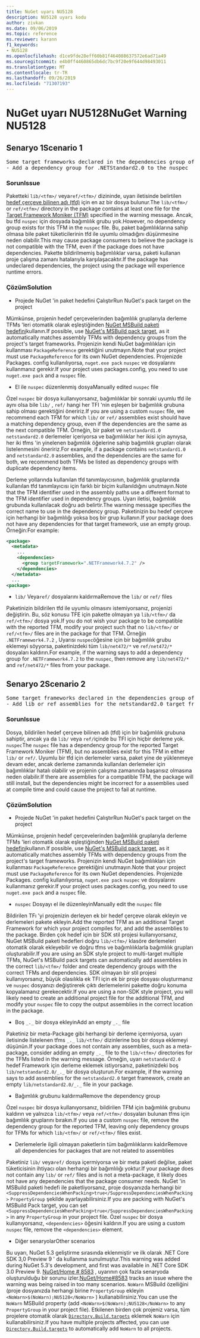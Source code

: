 ```yaml
---
title: NuGet uyarı NU5128
description: NU5128 uyarı kodu
author: zivkan
ms.date: 09/06/2019
ms.topic: reference
ms.reviewer: karann
f1_keywords:
- NU5128
ms.openlocfilehash: d1ce9fde28eff60b81f464088637572e6ad71a49
ms.sourcegitcommit: e4b0ff4460865db6dc7bc9f20e9f644d98493011
ms.translationtype: MT
ms.contentlocale: tr-TR
ms.lasthandoff: 09/26/2019
ms.locfileid: "71307193"
---
```

# <a name="nuget-warning-nu5128"></a><span data-ttu-id="877e7-103">NuGet uyarı NU5128</span><span class="sxs-lookup"><span data-stu-id="877e7-103">NuGet Warning NU5128</span></span>

## <a name="scenario-1"></a><span data-ttu-id="877e7-104">Senaryo 1</span><span class="sxs-lookup"><span data-stu-id="877e7-104">Scenario 1</span></span>

<pre>Some target frameworks declared in the dependencies group of the nuspec and the lib/ref folder do not have exact matches in the other location. Consult the list of actions below:
- Add a dependency group for .NETStandard2.0 to the nuspec</pre>

### <a name="issue"></a><span data-ttu-id="877e7-105">Sorun</span><span class="sxs-lookup"><span data-stu-id="877e7-105">Issue</span></span>

<span data-ttu-id="877e7-106">Paketteki `lib/<tfm>/` veya`ref/<tfm>/` dizininde, uyarı iletisinde belirtilen [hedef çerçeve bilinen adı (tfd)](../target-frameworks.md) için en az bir dosya bulunur.</span><span class="sxs-lookup"><span data-stu-id="877e7-106">The `lib/<tfm>/` or `ref/<tfm>/` directory in the package contains at least one file for the [Target Framework Moniker (TFM)](../target-frameworks.md) specified in the warning message.</span></span> <span data-ttu-id="877e7-107">Ancak, bu tfd `nuspec` için dosyada bağımlılık grubu yok.</span><span class="sxs-lookup"><span data-stu-id="877e7-107">However, no dependency group exists for this TFM in the `nuspec` file.</span></span> <span data-ttu-id="877e7-108">Bu, paket bağımlılıklarına sahip olmasa bile paket tüketicilerinin tfd ile uyumlu olmadığını düşünmesine neden olabilir.</span><span class="sxs-lookup"><span data-stu-id="877e7-108">This may cause package consumers to believe the package is not compatible with the TFM, even if the package does not have dependencies.</span></span> <span data-ttu-id="877e7-109">Pakette bildirilmemiş bağımlılıklar varsa, paketi kullanan proje çalışma zamanı hatalarıyla karşılaşacaktır.</span><span class="sxs-lookup"><span data-stu-id="877e7-109">If the package has undeclared dependencies, the project using the package will experience runtime errors.</span></span>

### <a name="solution"></a><span data-ttu-id="877e7-110">Çözüm</span><span class="sxs-lookup"><span data-stu-id="877e7-110">Solution</span></span>

* <span data-ttu-id="877e7-111">Projede NuGet 'in paket hedefini Çalıştır</span><span class="sxs-lookup"><span data-stu-id="877e7-111">Run NuGet's pack target on the project</span></span>

<span data-ttu-id="877e7-112">Mümkünse, projenin hedef çerçevelerinden bağımlılık gruplarıyla derleme TFMs 'leri otomatik olarak eşleştiğinden [NuGet MSBuild paketi hedefini](../msbuild-targets.md)kullanın.</span><span class="sxs-lookup"><span data-stu-id="877e7-112">If possible, use [NuGet's MSBuild pack target](../msbuild-targets.md), as it automatically matches assembly TFMs with dependency groups from the project's target frameworks.</span></span> <span data-ttu-id="877e7-113">Projenizin kendi NuGet bağımlılıkları için kullanması `PackageReference` gerektiğini unutmayın.</span><span class="sxs-lookup"><span data-stu-id="877e7-113">Note that your project must use `PackageReference` for its own NuGet dependencies.</span></span> <span data-ttu-id="877e7-114">Projenizde Packages. config kullanılıyorsa, `nuget.exe pack` `nuspec` ve dosyalarını kullanmanız gerekir.</span><span class="sxs-lookup"><span data-stu-id="877e7-114">If your project uses packages.config, you need to use `nuget.exe pack` and a `nuspec` file.</span></span>

* <span data-ttu-id="877e7-115">El ile `nuspec` düzenlenmiş dosya</span><span class="sxs-lookup"><span data-stu-id="877e7-115">Manually edited `nuspec` file</span></span>

<span data-ttu-id="877e7-116">Özel `nuspec` bir dosya kullanıyorsanız, bağımlılıklar bir sonraki uyumlu tfd ile aynı olsa bile `lib/` , `ref/` hangi her TFI 'nin eşleşen bir bağımlılık grubuna sahip olması gerektiğini öneririz.</span><span class="sxs-lookup"><span data-stu-id="877e7-116">If you are using a custom `nuspec` file, we recommend each TFM for which `lib/` or `ref/` assemblies exist should have a matching dependency group, even if the dependencies are the same as the next compatible TFM.</span></span> <span data-ttu-id="877e7-117">Örneğin, bir paket ve `netstandard1.0` `netstandard2.0` derlemeler içeriyorsa ve bağımlılıklar her ikisi için aynıysa, her iki tfms 'in yinelenen bağımlılık öğelerine sahip bağımlılık grupları olarak listelenmesini öneririz.</span><span class="sxs-lookup"><span data-stu-id="877e7-117">For example, if a package contains `netstandard1.0` and `netstandard2.0` assemblies, and the dependencies are the same for both, we recommend both TFMs be listed as dependency groups with duplicate dependency items.</span></span>

<span data-ttu-id="877e7-118">Derleme yollarında kullanılan tfd tanımlayıcısının, bağımlılık gruplarında kullanılan tfd tanımlayıcısı için farklı bir biçim kullanıldığını unutmayın.</span><span class="sxs-lookup"><span data-stu-id="877e7-118">Note that the TFM identifier used in the assembly paths use a different format to the TFM identifier used in dependency groups.</span></span> <span data-ttu-id="877e7-119">Uyarı iletisi, bağımlılık grubunda kullanılacak doğru adı belirtir.</span><span class="sxs-lookup"><span data-stu-id="877e7-119">The warning message specifies the correct name to use in the dependency group.</span></span> <span data-ttu-id="877e7-120">Paketinizin bu hedef çerçeve için herhangi bir bağımlılığı yoksa boş bir grup kullanın.</span><span class="sxs-lookup"><span data-stu-id="877e7-120">If your package does not have any dependencies for that target framework, use an empty group.</span></span> <span data-ttu-id="877e7-121">Örneğin:</span><span class="sxs-lookup"><span data-stu-id="877e7-121">For example:</span></span>

```xml
<package>
  <metadata>
    ...
    <dependencies>
      <group targetFramework=".NETFramework4.7.2" />
    </dependencies>
  </metadata>
  ...
<package>
```

* <span data-ttu-id="877e7-122">`lib/` Veya`ref/` dosyalarını kaldırma</span><span class="sxs-lookup"><span data-stu-id="877e7-122">Remove the `lib/` or `ref/` files</span></span>

<span data-ttu-id="877e7-123">Paketinizin bildirilen tfd ile uyumlu olmasını istemiyorsanız, projenizi değiştirin. Bu, söz konusu TFE için pakette olmayan ya `lib/<tfm>/` da `ref/<tfm>/` dosya yok.</span><span class="sxs-lookup"><span data-stu-id="877e7-123">If you do not wish your package to be compatible with the reported TFM, modify your project such that no `lib/<tfm>/` or `ref/<tfm>/` files are in the package for that TFM.</span></span> <span data-ttu-id="877e7-124">Örneğin `.NETFramework4.7.2` , Uyarısı `nuspec`öğesine için bir bağımlılık grubu eklemeyi söyyorsa, paketinizdeki tüm `lib/net472/*` ve `ref/net472/*` dosyaları kaldırın.</span><span class="sxs-lookup"><span data-stu-id="877e7-124">For example, if the warning says to add a dependency group for `.NETFramework4.7.2` to the `nuspec`, then remove any `lib/net472/*` and `ref/net472/*` files from your package.</span></span>

## <a name="scenario-2"></a><span data-ttu-id="877e7-125">Senaryo 2</span><span class="sxs-lookup"><span data-stu-id="877e7-125">Scenario 2</span></span>

<pre>Some target frameworks declared in the dependencies group of the nuspec and the lib/ref folder do not have exact matches in the other location. Consult the list of actions below:
- Add lib or ref assemblies for the netstandard2.0 target framework</pre>

### <a name="issue"></a><span data-ttu-id="877e7-126">Sorun</span><span class="sxs-lookup"><span data-stu-id="877e7-126">Issue</span></span>

<span data-ttu-id="877e7-127">Dosya, bildirilen hedef çerçeve bilinen adı (tfd) için bir bağımlılık grubuna sahiptir, ancak ya da `lib/` veya `ref/`içinde bu TFI için hiçbir derleme yok. `nuspec`</span><span class="sxs-lookup"><span data-stu-id="877e7-127">The `nuspec` file has a dependency group for the reported Target Framework Moniker (TFM), but no assemblies exist for this TFM in either `lib/` or `ref/`.</span></span> <span data-ttu-id="877e7-128">Uyumlu bir tfd için derlemeler varsa, paket yine de yüklenmeye devam eder, ancak derleme zamanında kullanılan derlemeler için bağımlılıklar hatalı olabilir ve projenin çalışma zamanında başarısız olmasına neden olabilir.</span><span class="sxs-lookup"><span data-stu-id="877e7-128">If there are assemblies for a compatible TFM, the package will still install, but the dependencies might be incorrect for a assemblies used at compile time and could cause the project to fail at runtime.</span></span>

### <a name="solution"></a><span data-ttu-id="877e7-129">Çözüm</span><span class="sxs-lookup"><span data-stu-id="877e7-129">Solution</span></span>

* <span data-ttu-id="877e7-130">Projede NuGet 'in paket hedefini Çalıştır</span><span class="sxs-lookup"><span data-stu-id="877e7-130">Run NuGet's pack target on the project</span></span>

<span data-ttu-id="877e7-131">Mümkünse, projenin hedef çerçevelerinden bağımlılık gruplarıyla derleme TFMs 'leri otomatik olarak eşleştiğinden [NuGet MSBuild paketi hedefini](../msbuild-targets.md)kullanın.</span><span class="sxs-lookup"><span data-stu-id="877e7-131">If possible, use [NuGet's MSBuild pack target](../msbuild-targets.md), as it automatically matches assembly TFMs with dependency groups from the project's target frameworks.</span></span> <span data-ttu-id="877e7-132">Projenizin kendi NuGet bağımlılıkları için kullanması `PackageReference` gerektiğini unutmayın.</span><span class="sxs-lookup"><span data-stu-id="877e7-132">Note that your project must use `PackageReference` for its own NuGet dependencies.</span></span> <span data-ttu-id="877e7-133">Projenizde Packages. config kullanılıyorsa, `nuget.exe pack` `nuspec` ve dosyalarını kullanmanız gerekir.</span><span class="sxs-lookup"><span data-stu-id="877e7-133">If your project uses packages.config, you need to use `nuget.exe pack` and a `nuspec` file.</span></span>

* <span data-ttu-id="877e7-134">`nuspec` Dosyayı el ile düzenleyin</span><span class="sxs-lookup"><span data-stu-id="877e7-134">Manually edit the `nuspec` file</span></span>

<span data-ttu-id="877e7-135">Bildirilen TFı 'yi projenizin derleyen ek bir hedef çerçeve olarak ekleyin ve derlemeleri pakete ekleyin.</span><span class="sxs-lookup"><span data-stu-id="877e7-135">Add the reported TFM as an additional Target Framework for which your project compiles for, and add the assemblies to the package.</span></span> <span data-ttu-id="877e7-136">Birden çok hedef için bir SDK stil projesi kullanıyorsanız, NuGet MSBuild paketi hedefleri doğru `lib/<tfm>/` klasöre derlemeleri otomatik olarak ekleyebilir ve doğru tfms ve bağımlılıklarla bağımlılık grupları oluşturabilir.</span><span class="sxs-lookup"><span data-stu-id="877e7-136">If you are using an SDK style project to multi-target multiple TFMs, NuGet's MSBuild pack targets can automatically add assemblies in the correct `lib/<tfm>/` folder and create dependency groups with the correct TFMs and dependencies.</span></span> <span data-ttu-id="877e7-137">SDK olmayan bir stil projesi kullanıyorsanız, büyük olasılıkla ek TFI için ek bir proje dosyası oluşturmanız ve `nuspec` dosyanızı değiştirerek çıktı derlemelerini pakette doğru konuma kopyalamanız gerekecektir.</span><span class="sxs-lookup"><span data-stu-id="877e7-137">If you are using a non-SDK style project, you will likely need to create an additional project file for the additional TFM, and modify your `nuspec` file to copy the output assemblies in the correct location in the package.</span></span>

* <span data-ttu-id="877e7-138">Boş `_._` bir dosya ekleyin</span><span class="sxs-lookup"><span data-stu-id="877e7-138">Add an empty `_._` file</span></span>

<span data-ttu-id="877e7-139">Paketiniz bir meta-Package gibi herhangi bir derleme içermiyorsa, uyarı iletisinde listelenen tfms `_._` `lib/<tfm>/` dizinlerine boş bir dosya eklemeyi düşünün.</span><span class="sxs-lookup"><span data-stu-id="877e7-139">If your package does not contain any assemblies, such as a meta-package, consider adding an empty `_._` file to the `lib/<tfm>/` directories for the TFMs listed in the warning message.</span></span> <span data-ttu-id="877e7-140">Örneğin, uyarı `netstandard2.0` hedef Framework için derleme eklemek istiyorsanız, paketinizdeki boş `lib/netstandard2.0/_._` bir dosya oluşturun.</span><span class="sxs-lookup"><span data-stu-id="877e7-140">For example, if the warning says to add assemblies for the `netstandard2.0` target framework, create an empty `lib/netstandard2.0/_._` file in your package.</span></span>

* <span data-ttu-id="877e7-141">Bağımlılık grubunu kaldırma</span><span class="sxs-lookup"><span data-stu-id="877e7-141">Remove the dependency group</span></span>

<span data-ttu-id="877e7-142">Özel `nuspec` bir dosya kullanıyorsanız, bildirilen TFM için bağımlılık grubunu kaldırın ve yalnızca `lib/<tfm>/` veya `ref/<tfm>/` dosyaları bulunan tfms için bağımlılık gruplarını bırakın.</span><span class="sxs-lookup"><span data-stu-id="877e7-142">If you use a custom `nuspec` file, remove the dependency group for the reported TFM, leaving only dependency groups for TFMs for which `lib/<tfm>/` or `ref/<tfm>/` files exist.</span></span>

* <span data-ttu-id="877e7-143">Derlemelerle ilgili olmayan paketlerin tüm bağımlılıklarını kaldır</span><span class="sxs-lookup"><span data-stu-id="877e7-143">Remove all dependencies for packages that are not related to assemblies</span></span>

<span data-ttu-id="877e7-144">Paketiniz `lib/` veya`ref/` dosya içermiyorsa ve bir meta paketi değilse, paket tüketicisinin ihtiyacı olan herhangi bir bağımlılığı yoktur.</span><span class="sxs-lookup"><span data-stu-id="877e7-144">If your package does not contain any `lib/` or `ref/` files and is not a meta-package, it likely does not have any dependencies that the package consumer needs.</span></span> <span data-ttu-id="877e7-145">NuGet 'in MSBuild paketi hedefi ile paketliyorsanız, proje dosyanızda herhangi bir `<SuppressDependenciesWhenPacking>true</SuppressDependenciesWhenPacking>` `PropertyGroup` şekilde ayarlayabilirsiniz.</span><span class="sxs-lookup"><span data-stu-id="877e7-145">If you are packing with NuGet's MSBuild Pack target, you can set `<SuppressDependenciesWhenPacking>true</SuppressDependenciesWhenPacking>` in any `PropertyGroup` in your project file.</span></span> <span data-ttu-id="877e7-146">Özel `nuspec` bir dosya kullanıyorsanız, `<dependencies>` öğesini kaldırın.</span><span class="sxs-lookup"><span data-stu-id="877e7-146">If you are using a custom `nuspec` file, remove the `<dependencies>` element.</span></span>

* <span data-ttu-id="877e7-147">Diğer senaryolar</span><span class="sxs-lookup"><span data-stu-id="877e7-147">Other scenarios</span></span>

<span data-ttu-id="877e7-148">Bu uyarı, NuGet 5.3 geliştirme sırasında eklenmiştir ve ilk olarak .NET Core SDK 3,0 Preview 9 ' da kullanıma sunulmuştur.</span><span class="sxs-lookup"><span data-stu-id="877e7-148">This warning was added during NuGet 5.3's development, and first was available in .NET Core SDK 3.0 Preview 9.</span></span> <span data-ttu-id="877e7-149">[NuGet/Home # 8583](https://github.com/nuget/home/issues/8583) , uyarının çok fazla senaryoda oluşturulduğu bir sorunu izler.</span><span class="sxs-lookup"><span data-stu-id="877e7-149">[NuGet/Home#8583](https://github.com/nuget/home/issues/8583) tracks an issue where the warning was being raised in too many scenarios.</span></span> <span data-ttu-id="877e7-150">`NoWarn` MSBuild özelliğini (proje dosyanızda herhangi birine `PropertyGroup` ekleyin `<NoWarn>$(NoWarn);NU5128</NoWarn>` ) kullanabilirsiniz.</span><span class="sxs-lookup"><span data-stu-id="877e7-150">You can use the `NoWarn` MSBuild property (add `<NoWarn>$(NoWarn);NU5128</NoWarn>` to any `PropertyGroup` in your project file).</span></span> <span data-ttu-id="877e7-151">Etkilenen birden çok projeniz varsa, tüm projelere otomatik olarak [`Directory.Build.targets`](/visualstudio/msbuild/customize-your-build) eklemek `NoWarn` için kullanabilirsiniz.</span><span class="sxs-lookup"><span data-stu-id="877e7-151">If you have multiple projects affected, you can use [`Directory.Build.targets`](/visualstudio/msbuild/customize-your-build) to automatically add `NoWarn` to all projects.</span></span>
